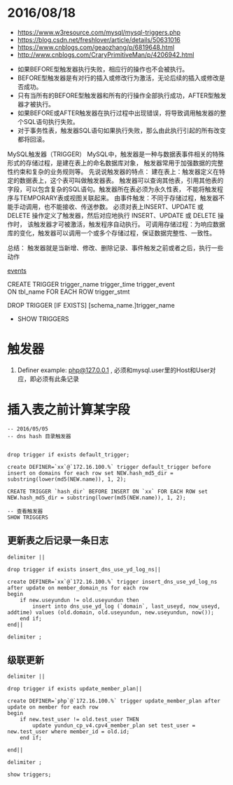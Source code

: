 2016/08/18
==========
* https://www.w3resource.com/mysql/mysql-triggers.php
* https://blog.csdn.net/freshlover/article/details/50631016
* https://www.cnblogs.com/geaozhang/p/6819648.html
* http://www.cnblogs.com/CraryPrimitiveMan/p/4206942.html

- 如果BEFORE型触发器执行失败，相应行的操作也不会被执行。
-  BEFORE型触发器是有对行的插入或修改行为激活，无论后续的插入或修改是否成功。
-  只有当所有的BEFORE型触发器和所有的行操作全部执行成功，AFTER型触发器才被执行。
-  如果BEFORE或AFTER触发器在执行过程中出现错误，将导致调用触发器的整个SQL语句执行失败。
-  对于事务性表，触发器SQL语句如果执行失败，那么由此执行引起的所有改变都将回滚。
  
MySQL触发器（TRIGGER）
MySQL中，触发器是一种与数据表事件相关的特殊形式的存储过程，是建在表上的命名数据库对象，
触发器常用于加强数据的完整性约束和复杂的业务规则等。
先说说触发器的特点：
建在表上：触发器定义在特定的数据表上，这个表可叫做触发器表。
触发器可以查询其他表，引用其他表的字段，可以包含复杂的SQL语句。触发器所在表必须为永久性表，
不能将触发程序与TEMPORARY表或视图关联起来。
由事件触发：不同于存储过程，触发器不能手动调用，也不能接收、传送参数。
必须对表上INSERT、UPDATE 或 DELETE 操作定义了触发器，然后对应地执行 INSERT、UPDATE 或 DELETE 操作时，
该触发器才可被激活，触发程序自动执行。
可调用存储过程：为响应数据库的变化，触发器可以调用一个或多个存储过程，保证数据完整性、一致性。

总结： 触发器就是当新增、修改、删除记录、事件触发之前或者之后，执行一些动作

[events](./events.md)

CREATE TRIGGER trigger_name trigger_time trigger_event     
ON tbl_name 
FOR EACH ROW 
trigger_stmt

DROP TRIGGER [IF EXISTS] [schema_name.]trigger_name

* SHOW TRIGGERS

# 触发器
1. Definer example:  php@127.0.0.1 , 必须和mysql.user里的Host和User对应，即必须有此条记录

# 插入表之前计算某字段

```
-- 2016/05/05
-- dns hash 目录触发器


drop trigger if exists default_trigger; 

create DEFINER=`xx`@`172.16.100.%` trigger default_trigger before insert on domains for each row set NEW.hash_md5_dir = substring(lower(md5(NEW.name)), 1, 2);

CREATE TRIGGER `hash_dir` BEFORE INSERT ON `xx` FOR EACH ROW set NEW.hash_md5_dir = substring(lower(md5(NEW.name)), 1, 2);

-- 查看触发器
SHOW TRIGGERS
```

## 更新表之后记录一条日志

```
delimiter ||

drop trigger if exists insert_dns_use_yd_log_ns||

create DEFINER=`xx`@`172.16.100.%` trigger insert_dns_use_yd_log_ns after update on member_domain_ns for each row
begin   
	if new.useyundun != old.useyundun then
		insert into dns_use_yd_log (`domain`, last_useyd, now_useyd, addtime) values (old.domain, old.useyundun, new.useyundun, now());
	end if; 
end||

delimiter ;

```

## 级联更新

```
delimiter ||

drop trigger if exists update_member_plan||

create DEFINER=`php`@`172.16.100.%` trigger update_member_plan after update on member for each row
begin   
	if new.test_user != old.test_user THEN
		update yundun_cp_v4.cpv4_member_plan set test_user = new.test_user where member_id = old.id;
	end if;

end||

delimiter ;

show triggers;
```


